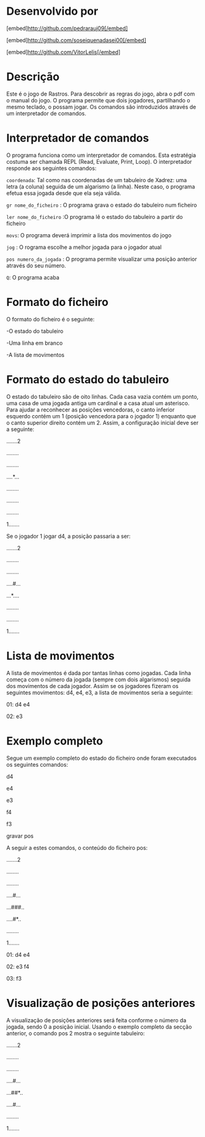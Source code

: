 # Desenvolvido por

[embed]http://github.com/pedrarauj09[/embed]

[embed]http://github.com/soseiquenadasei00[/embed]

[embed]http://github.com/VitorLelis[/embed]

# Descrição

Este é o jogo de Rastros. Para descobrir as regras do jogo, abra o pdf com o manual do jogo. O programa permite que dois jogadores, partilhando o mesmo teclado, o possam jogar. Os comandos são introduzidos através de um interpretador de comandos.

# Interpretador de comandos

O programa funciona como um interpretador de comandos. Esta estratégia costuma ser chamada REPL (Read, Evaluate, Print, Loop). O interpretador responde aos seguintes 
comandos:

`coordenada`: Tal como nas coordenadas de um tabuleiro de Xadrez: uma letra (a coluna) seguida de um algarismo (a linha). Neste caso, o programa efetua essa jogada desde que ela seja válida.

`gr nome_do_ficheiro` : O programa grava o estado do tabuleiro num ficheiro

`ler nome_do_ficheiro` :O programa lê o estado do tabuleiro a partir do ficheiro

`movs`: O programa deverá imprimir a lista dos movimentos do jogo

`jog` : O rograma escolhe a melhor jogada para o jogador atual

`pos numero_da_jogada` : O programa permite visualizar uma posição anterior através do seu número.

`Q`: O programa acaba

# Formato do ficheiro

O formato do ficheiro é o seguinte:

-O estado do tabuleiro

-Uma linha em branco

-A lista de movimentos

# Formato do estado do tabuleiro
O estado do tabuleiro são de oito linhas. Cada casa vazia contém um ponto, uma casa de uma jogada antiga um cardinal e a casa atual um asterisco. Para ajudar a reconhecer as posições vencedoras, o canto inferior esquerdo contém um 1 (posição vencedora para o jogador 1) enquanto que o canto superior direito contém um 2. Assim, a configuração inicial deve ser a seguinte:

.......2

........

........

....*...

........

........

........

1.......

Se o jogador 1 jogar d4, a posição passaria a ser:

.......2

........

........

....#...

...*....

........

........

1.......

# Lista de movimentos

A lista de movimentos é dada por tantas linhas como jogadas. Cada linha começa com o número da jogada (sempre com dois algarismos) seguida dos movimentos de cada jogador. Assim se os jogadores fizeram os seguintes movimentos: d4, e4, e3, a lista de movimentos seria a seguinte:

01: d4 e4

02: e3

# Exemplo completo

Segue um exemplo completo do estado do ficheiro onde foram executados os seguintes comandos:

d4

e4

e3

f4

f3

gravar pos

A seguir a estes comandos, o conteúdo do ficheiro pos:

.......2

........

........

....#...

...###..

....#*..

........

1.......

01: d4 e4

02: e3 f4

03: f3

# Visualização de posições anteriores
A visualização de posições anteriores será feita conforme o número da jogada, sendo 0 a posição inicial. Usando o exemplo completo da secção anterior, o comando pos 2 mostra o seguinte tabuleiro:

.......2

........

........

....#...

...##*..

....#...

........

1.......
